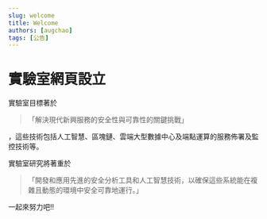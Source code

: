 ```yaml
---
slug: welcome
title: Welcome
authors: [augchao]
tags: [公告]
---
```



# 實驗室網頁設立

實驗室目標著於

> 「解決現代新興服務的安全性與可靠性的關鍵挑戰」

，這些技術包括人工智慧、區塊鏈、雲端大型數據中心及端點運算的服務佈署及監控技術等。

<!-- truncate -->

實驗室研究將著重於

> 「開發和應用先進的安全分析工具和人工智慧技術，以確保這些系統能在複雜且動態的環境中安全可靠地運行。」

一起來努力吧!!
